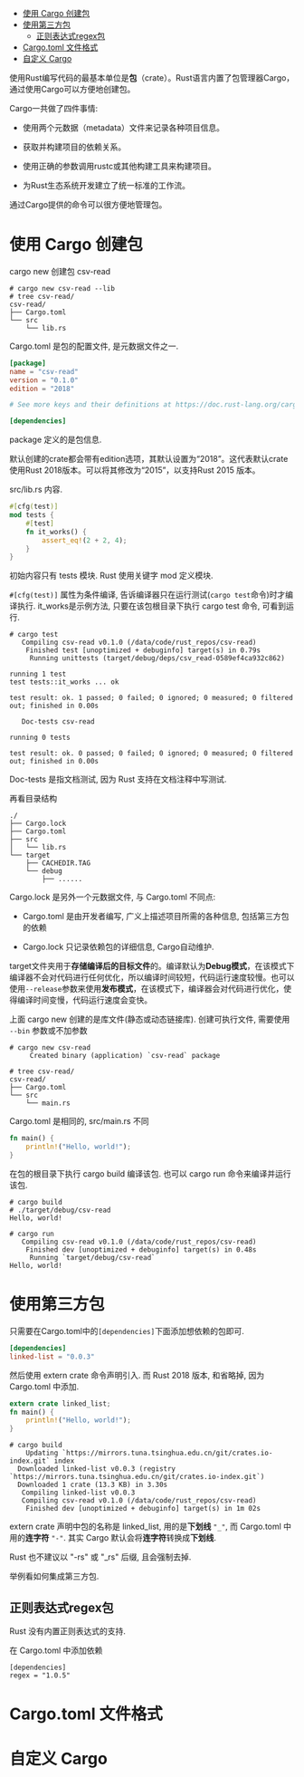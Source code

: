 
<!-- @import "[TOC]" {cmd="toc" depthFrom=1 depthTo=6 orderedList=false} -->

<!-- code_chunk_output -->

- [使用 Cargo 创建包](#使用-cargo-创建包)
- [使用第三方包](#使用第三方包)
  - [正则表达式regex包](#正则表达式regex包)
- [Cargo.toml 文件格式](#cargotoml-文件格式)
- [自定义 Cargo](#自定义-cargo)

<!-- /code_chunk_output -->

使用Rust编写代码的最基本单位是**包**（crate）。Rust语言内置了包管理器Cargo，通过使用Cargo可以方便地创建包。

Cargo一共做了四件事情:

* 使用两个元数据（metadata）文件来记录各种项目信息。

* 获取并构建项目的依赖关系。

* 使用正确的参数调用rustc或其他构建工具来构建项目。

* 为Rust生态系统开发建立了统一标准的工作流。

通过Cargo提供的命令可以很方便地管理包。

# 使用 Cargo 创建包

cargo new 创建包 csv-read

```
# cargo new csv-read --lib
# tree csv-read/
csv-read/
├── Cargo.toml
└── src
    └── lib.rs
```

Cargo.toml 是包的配置文件, 是元数据文件之一.

```toml
[package]
name = "csv-read"
version = "0.1.0"
edition = "2018"

# See more keys and their definitions at https://doc.rust-lang.org/cargo/reference/manifest.html

[dependencies]
```

package 定义的是包信息.

默认创建的crate都会带有edition选项，其默认设置为“2018”。这代表默认crate使用Rust 2018版本。可以将其修改为“2015”，以支持Rust 2015 版本。

src/lib.rs 内容.

```rust
#[cfg(test)]
mod tests {
    #[test]
    fn it_works() {
        assert_eq!(2 + 2, 4);
    }
}
```

初始内容只有 tests 模块. Rust 使用关键字 mod 定义模块. 

`#[cfg(test)]` 属性为条件编译, 告诉编译器只在运行测试(`cargo test`命令)时才编译执行. it_works是示例方法, 只要在该包根目录下执行 cargo test 命令, 可看到运行.

```
# cargo test
   Compiling csv-read v0.1.0 (/data/code/rust_repos/csv-read)
    Finished test [unoptimized + debuginfo] target(s) in 0.79s
     Running unittests (target/debug/deps/csv_read-0589ef4ca932c862)

running 1 test
test tests::it_works ... ok

test result: ok. 1 passed; 0 failed; 0 ignored; 0 measured; 0 filtered out; finished in 0.00s

   Doc-tests csv-read

running 0 tests

test result: ok. 0 passed; 0 failed; 0 ignored; 0 measured; 0 filtered out; finished in 0.00s
```

Doc-tests 是指文档测试, 因为 Rust 支持在文档注释中写测试.

再看目录结构

```
./
├── Cargo.lock
├── Cargo.toml
├── src
│   └── lib.rs
└── target
    ├── CACHEDIR.TAG
    └── debug
        ├── ......
```

Cargo.lock 是另外一个元数据文件, 与 Cargo.toml 不同点:

* Cargo.toml 是由开发者编写, 广义上描述项目所需的各种信息, 包括第三方包的依赖

* Cargo.lock 只记录依赖包的详细信息, Cargo自动维护.

target文件夹用于**存储编译后的目标文件**的。编译默认为**Debug模式**，在该模式下编译器不会对代码进行任何优化，所以编译时间较短，代码运行速度较慢。也可以使用`--release`参数来使用**发布模式**，在该模式下，编译器会对代码进行优化，使得编译时间变慢，代码运行速度会变快。

上面 cargo new 创建的是库文件(静态或动态链接库). 创建可执行文件, 需要使用 `--bin` 参数或不加参数

```
# cargo new csv-read
     Created binary (application) `csv-read` package

# tree csv-read/
csv-read/
├── Cargo.toml
└── src
    └── main.rs
```

Cargo.toml 是相同的, src/main.rs 不同

```rust
fn main() {
    println!("Hello, world!");
}
```

在包的根目录下执行 cargo build 编译该包. 也可以 cargo run 命令来编译并运行该包.

```
# cargo build
# ./target/debug/csv-read
Hello, world!
```

```
# cargo run
   Compiling csv-read v0.1.0 (/data/code/rust_repos/csv-read)
    Finished dev [unoptimized + debuginfo] target(s) in 0.48s
     Running `target/debug/csv-read`
Hello, world!
```

# 使用第三方包

只需要在Cargo.toml中的`[dependencies]`下面添加想依赖的包即可.

```toml
[dependencies]
linked-list = "0.0.3"
```

然后使用 extern crate 命令声明引入. 而 Rust 2018 版本, 和省略掉, 因为 Cargo.toml 中添加.

```rust
extern crate linked_list;
fn main() {
    println!("Hello, world!");
}
```

```
# cargo build
    Updating `https://mirrors.tuna.tsinghua.edu.cn/git/crates.io-index.git` index
  Downloaded linked-list v0.0.3 (registry `https://mirrors.tuna.tsinghua.edu.cn/git/crates.io-index.git`)
  Downloaded 1 crate (13.3 KB) in 3.30s
   Compiling linked-list v0.0.3
   Compiling csv-read v0.1.0 (/data/code/rust_repos/csv-read)
    Finished dev [unoptimized + debuginfo] target(s) in 1m 02s
```

extern crate 声明中包的名称是 linked_list, 用的是**下划线** `"_"`, 而 Cargo.toml 中用的**连字符** `"-"`. 其实 Cargo 默认会将**连字符**转换成**下划线**.

Rust 也不建议以 "-rs" 或 "_rs" 后缀, 且会强制去掉.

举例看如何集成第三方包.

## 正则表达式regex包

Rust 没有内置正则表达式的支持.

在 Cargo.toml 中添加依赖

```
[dependencies]
regex = "1.0.5"
```












# Cargo.toml 文件格式








# 自定义 Cargo





